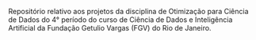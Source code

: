 Repositório relativo aos projetos da disciplina de Otimização para Ciência de Dados do 4° período do curso de Ciência de Dados e Inteligência Artificial da Fundação Getulio Vargas (FGV) do Rio de Janeiro.
